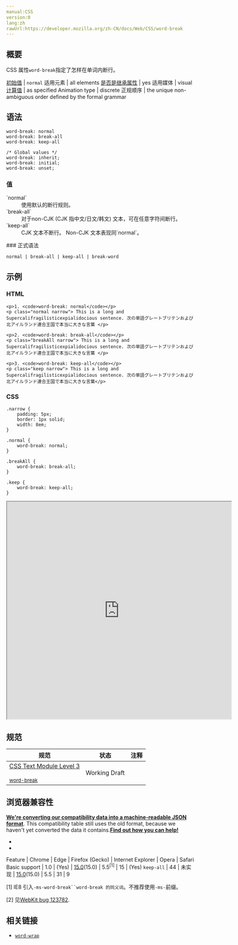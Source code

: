 ```yaml
---
manual:CSS
version:0
lang:zh
rawUrl:https://developer.mozilla.org/zh-CN/docs/Web/CSS/word-break
---
```





## 概要<a name="概要"></a>


CSS 属性`word-break`指定了怎样在单词内断行。


[初始值](%28302 "") | `normal` 
适用元素 | all elements 
[是否是继承属性](%28299 "") | yes 
适用媒体 | visual 
[计算值](%28304 "") | as specified 
Animation type | discrete 
正规顺序 | the unique non-ambiguous order defined by the formal grammar 



## 语法<a name="语法"></a>

```
word-break: normal 
word-break: break-all 
word-break: keep-all

/* Global values */
word-break: inherit;
word-break: initial;
word-break: unset;
```

### 值<a name="值"></a>
<dl><dt id=''>`normal`</dt><dd>使用默认的断行规则。</dd><dt id=''>`break-all`</dt><dd>对于non-CJK (CJK 指中文/日文/韩文) 文本，可在任意字符间断行。</dd><dt id=''>`keep-all`</dt><dd>CJK 文本不断行。 Non-CJK 文本表现同`normal`。</dd></dl>
### 正式语法<a name="正式语法"></a>

```
normal | break-all | keep-all | break-word
```

## 示例<a name="示例"></a>

### HTML<a name="HTML"></a>

```
<p>1. <code>word-break: normal</code></p>
<p class="normal narrow"> This is a long and Supercalifragilisticexpialidocious sentence. 次の単語グレートブリテンおよび北アイルランド連合王国で本当に大きな言葉 </p> 

<p>2. <code>word-break: break-all</code></p>
<p class="breakAll narrow"> This is a long and Supercalifragilisticexpialidocious sentence. 次の単語グレートブリテンおよび北アイルランド連合王国で本当に大きな言葉 </p> 

<p>3. <code>word-break: keep-all</code></p>
<p class="keep narrow"> This is a long and Supercalifragilisticexpialidocious sentence. 次の単語グレートブリテンおよび北アイルランド連合王国で本当に大きな言葉</p>
```

### CSS<a name="CSS"></a>

```
.narrow {
    padding: 5px;
    border: 1px solid;
    width: 8em;
}

.normal {
    word-break: normal;
}

.breakAll {
    word-break: break-all;
}

.keep {
    word-break: keep-all;
}
```


<iframe src='https://mdn.mozillademos.org/zh-CN/docs/Web/CSS/word-break$samples/示例?revision=1293981' width='600' height='580'></iframe>



## 规范<a name="规范"></a>

规范 | 状态 | 注释 
 ---  |  ---  |  ---  | 
[CSS Text Module Level 3<br></br><small>word-break</small>](%32624 "") | Working Draft |  


## 浏览器兼容性<a name="浏览器兼容性"></a>


**[We&#39;re converting our compatibility data into a machine-readable JSON format](%3344 "")**. This compatibility table still uses the old format, because we haven&#39;t yet converted the data it contains.**[Find out how you can help!](%3392 "")**


* 
* 

Feature | Chrome | Edge | Firefox (Gecko) | Internet Explorer | Opera | Safari 
Basic support | 1.0 | (Yes) | [15.0](%10863 "Released on 2012-08-28.")(15.0) | 5.5<sup>[1]</sup> | 15 | (Yes) 
`keep-all` | 44 | 未实现 | [15.0](%10863 "Released on 2012-08-28.")(15.0) | 5.5 | 31 | 9 






[1] IE8 引入`-ms-word-break``word-break 的同义词`。不推荐使用`-ms-`前缀。



[2] 见[WebKit bug 123782](%32625 "").


## 相关链接<a name="相关链接"></a>

* [`word-wrap`](%28265 "CSS 属性 overflow-wrap 是用来说明当一个不能被分开的字符串太长而不能填充其包裹盒时，为防止其溢出，浏览器是否允许这样的单词中断换行。")




